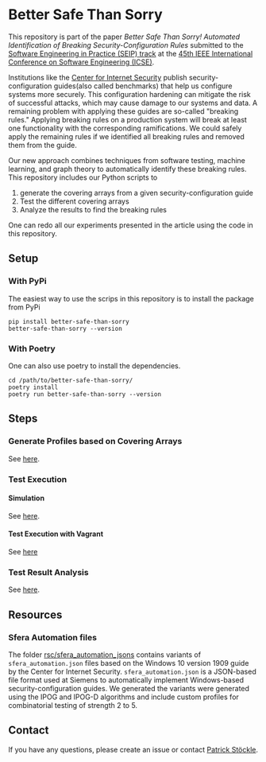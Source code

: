 # Better Safe Than Sorry


This repository is part of the paper *Better Safe Than Sorry! Automated Identification of Breaking Security-Configuration Rules* submitted to the [Software Engineering in Practice (SEIP) track](https://conf.researchr.org/track/icse-2023/icse-2023-SEIP) at the [45th IEEE International Conference on Software Engineering (ICSE)](https://conf.researchr.org/home/icse-2023).

Institutions like the [Center for Internet Security](https://www.cisecurity.org/) publish security-configuration guides(also called benchmarks) that help us configure systems more securely.
This configuration hardening can mitigate the risk of successful attacks, which may cause damage to our systems and data.
A remaining problem with applying these guides are so-called "breaking rules."
Applying breaking rules on a production system will break at least one functionality with the corresponding ramifications.
We could safely apply the remaining rules if we identified all breaking rules and removed them from the guide.

Our new approach combines techniques from software testing, machine learning, and graph theory to automatically identify these breaking rules.
This repository includes our Python scripts to

1. generate the covering arrays from a given security-configuration guide
2. Test the different covering arrays
3. Analyze the results to find the breaking rules

One can redo all our experiments presented in the article using the code in this repository.

## Setup

### With PyPi

The easiest way to use the scrips in this repository is to install the package from PyPi

```shell
pip install better-safe-than-sorry
better-safe-than-sorry --version
```

### With Poetry

One can also use poetry to install the dependencies.

```shell
cd /path/to/better-safe-than-sorry/ 
poetry install
poetry run better-safe-than-sorry --version
```

## Steps

### Generate Profiles based on Covering Arrays

See [here](better_safe_than_sorry/generation_of_test_profiles/README.md).

### Test Execution

#### Simulation

See [here](better_safe_than_sorry/simulation/README.md).

#### Test Execution with Vagrant

See [here](better_safe_than_sorry/vagrant_deployment/README.md)

### Test Result Analysis

See [here](better_safe_than_sorry/analysis/README.md).


## Resources

### Sfera Automation files

The folder [rsc/sfera_automation_jsons](rsc/sfera_automation_jsons) contains variants of `sfera_automation.json` files based on the Windows 10 version 1909 guide by the Center for Internet Security.
`sfera_automation.json` is a JSON-based file format used at Siemens to automatically implement Windows-based security-configuration guides.
We generated the variants were generated using the IPOG and IPOG-D algorithms and include custom profiles for combinatorial testing of strength 2 to 5.


## Contact

If you have any questions, please create an issue or contact [Patrick Stöckle](mailto:patrick.stoeckle@tum.de?subject=GitHub%20Repository%20%22better-safe-than-sorry%22).
